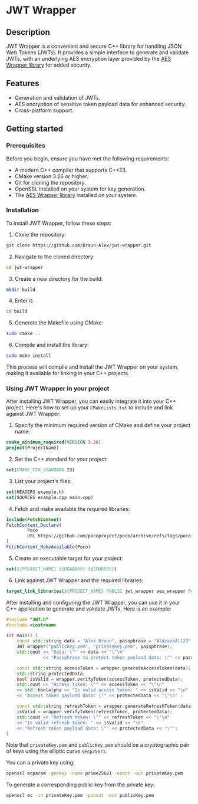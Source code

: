 # JWT Wrapper

## Description

JWT Wrapper is a convenient and secure C++ library for handling JSON Web Tokens (JWTs). 
It provides a simple interface to generate and validate JWTs, with an underlying AES encryption layer 
provided by the [AES Wrapper library](https://github.com/Braun-Alex/aes-wrapper) for added security.

## Features

- Generation and validation of JWTs.
- AES encryption of sensitive token payload data for enhanced security.
- Cross-platform support.

## Getting started

### Prerequisites

Before you begin, ensure you have met the following requirements:

- A modern C++ compiler that supports C++23.
- CMake version 3.26 or higher.
- Git for cloning the repository.
- OpenSSL installed on your system for key generation.
- The [AES Wrapper library](https://github.com/Braun-Alex/aes-wrapper) installed on your system.

### Installation

To install JWT Wrapper, follow these steps:

1. Clone the repository:

```bash
git clone https://github.com/Braun-Alex/jwt-wrapper.git
```

2. Navigate to the cloned directory:
```bash
cd jwt-wrapper
```

3. Create a new directory for the build:
```bash
mkdir build
```

4. Enter it:
```bash
cd build
```

5. Generate the Makefile using CMake:
```bash
sudo cmake ..
```

6. Compile and install the library:
```bash
sudo make install
```

This process will compile and install the JWT Wrapper on your system, making it available for linking in your C++ projects.

### Using JWT Wrapper in your project

After installing JWT Wrapper, you can easily integrate it into your C++ project.
Here's how to set up your `CMakeLists.txt` to include and link against JWT Wrapper:

1. Specify the minimum required version of CMake and define your project name:
```cmake
cmake_minimum_required(VERSION 3.26)
project(ProjectName)
```

2. Set the C++ standard for your project:
```cmake
set(CMAKE_CXX_STANDARD 23)
```

3. List your project's files:
```cmake
set(HEADERS example.h)
set(SOURCES example.cpp main.cpp)
```

4. Fetch and make available the required libraries:
```cmake
include(FetchContent)
FetchContent_Declare(
        Poco
        URL https://github.com/pocoproject/poco/archive/refs/tags/poco-1.12.5-release.zip
)
FetchContent_MakeAvailable(Poco)
```

5. Create an executable target for your project:
```cmake
set(${PROJECT_NAME} ${HEADERS} ${SOURCES})
```

6. Link against JWT Wrapper and the required libraries:
```cmake
target_link_libraries(${PROJECT_NAME} PUBLIC jwt_wrapper aes_wrapper Poco::Crypto Poco::Util)
```

After installing and configuring the JWT Wrapper, you can use it in your C++ application to generate and validate JWTs. Here is an example:

```c++
#include "JWT.h"
#include <iostream>

int main() {
    const std::string data = "Alex Braun", passphrase = "AlAzazaAl123";
    JWT wrapper("publicKey.pem", "privateKey.pem", passphrase);
    std::cout << "Data: \"" << data << "\"\n"
              << "Passphrase to protect token payload data: \"" << passphrase << "\"\n";

    const std::string accessToken = wrapper.generateAccessToken(data);
    std::string protectedData;
    bool isValid = wrapper.verifyToken(accessToken, protectedData);
    std::cout << "Access token: \"" << accessToken << "\"\n"
    << std::boolalpha << "Is valid access token: " << isValid << "\n"
    << "Access token payload data: \"" << protectedData << "\"\n" ;

    const std::string refreshToken = wrapper.generateRefreshToken(data);
    isValid = wrapper.verifyToken(refreshToken, protectedData);
    std::cout << "Refresh token: \"" << refreshToken << "\"\n"
    << "Is valid refresh token: " << isValid << "\n"
    << "Refresh token payload data: \"" << protectedData << "\"";
}
```

Note that `privateKey.pem` and `publicKey.pem` should be a cryptographic pair of keys using the elliptic curve `secp256r1`.

You can a private key using:
```bash
openssl ecparam -genkey -name prime256v1 -noout -out privateKey.pem
```

To generate a corresponding public key from the private key:
```bash
openssl ec -in privateKey.pem -pubout -out publicKey.pem
```
